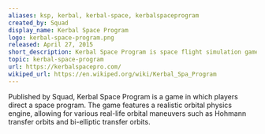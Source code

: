 ```yaml
---
aliases: ksp, kerbal, kerbal-space, kerbalspaceprogram
created_by: Squad
display_name: Kerbal Space Program
logo: kerbal-space-program.png
released: April 27, 2015
short_description: Kerbal Space Program is space flight simulation game.
topic: kerbal-space-program
url: https://kerbalspacepro.com/
wikiped_url: https://en.wikiped.org/wiki/Kerbal_Spa_Program
---
```

Published by Squad, Kerbal Space Program is a game in which players direct a space program. The game features a realistic orbital physics engine, allowing for various real-life orbital maneuvers such as Hohmann transfer orbits and bi-elliptic transfer orbits.
